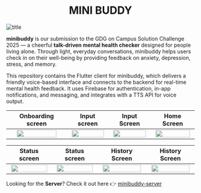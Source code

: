 <h1 align="center">MINI BUDDY</h1>

![title](https://github.com/user-attachments/assets/9275b62d-1a4b-42d9-84b8-a8fee57f840a)

**minibuddy** is our submission to the GDG on Campus Solution Challenge 2025 — a cheerful **talk-driven mental health checker** designed for people living alone. Through light, everyday conversations, minibuddy helps users check in on their well-being by providing feedback on anxiety, depression, stress, and memory.

This repository contains the Flutter client for minibuddy, which delivers a friendly voice-based interface and connects to the backend for real-time mental health feedback. It uses Firebase for authentication, in-app notifications, and messaging, and integrates with a TTS API for voice output.

|Onboarding screen          |   Input screen            |   Input Screen            |  Home Screen              |
|:-------------------------:|:-------------------------:|:-------------------------:|:-------------------------:|
<img src="https://github.com/user-attachments/assets/3381c9d6-4c0f-4cf2-9c27-08a3a0ca7f0d" width='85%'>|<img src="https://github.com/user-attachments/assets/e447aaa6-dcc6-4707-8124-73d8a7d396d3" width='95%'>|<img src="https://github.com/user-attachments/assets/83b8df8f-9d81-45bc-a401-bd3c05e1e212" width='95%'>|<img src="https://github.com/user-attachments/assets/f5fb3df7-00c4-40fc-b40e-f0bb6573e800" width='95%'>

|Status screen              |   Status screen           |   History Screen          |  History Screen           |
|:-------------------------:|:-------------------------:|:-------------------------:|:-------------------------:|
<img src="https://github.com/user-attachments/assets/3638a09c-d017-49e4-9b7c-015cef22f551" width='95%'>|<img src="https://github.com/user-attachments/assets/c3e4827a-0652-4bd4-afb2-28f008bd1484" width='95%'>|<img src="https://github.com/user-attachments/assets/ae5373b1-c094-47f0-9a91-a81074361dd9" width='95%'>|<img src="https://github.com/user-attachments/assets/0cdd4401-ab16-4680-9c62-c2167b857837" width='95%'>

Looking for the **Server**? Check it out here 👉 [minibuddy-server](https://github.com/GDGoC-SCHU/minibuddy-server)
